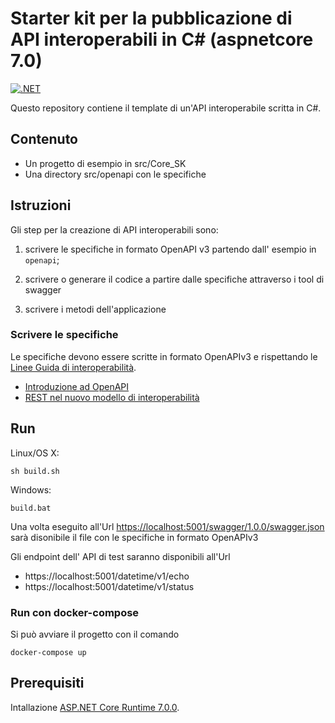 # Starter kit per la pubblicazione di API interoperabili in C# (aspnetcore 7.0)

[![.NET](https://github.com/fderrigo/api-starter-kit-aspnetcore/actions/workflows/dotnet.yml/badge.svg)](https://github.com/fderrigo/api-starter-kit-aspnetcore/actions/workflows/dotnet.yml)

Questo repository contiene il template di un'API interoperabile scritta in C#.

## Contenuto

- Un progetto di esempio in src/Core_SK
- Una directory src/openapi con le specifiche


## Istruzioni

Gli step per la creazione di API interoperabili sono:

1. scrivere le specifiche in formato OpenAPI v3 partendo dall' esempio in `openapi`;

2. scrivere o generare il codice a partire dalle specifiche attraverso i tool di swagger

3. scrivere i metodi dell'applicazione

### Scrivere le specifiche

Le specifiche devono essere scritte in formato OpenAPIv3
e rispettando le [Linee Guida di interoperabilità](https://docs.italia.it/italia/piano-triennale-ict/lg-modellointeroperabilita-docs).

- [Introduzione ad OpenAPI](https://docs.google.com/presentation/d/1blql0E_zcbq7r-wzmslgJPiW7ELkYlIn9_fqIVEXr4A)
- [REST nel nuovo modello di interoperabilità](https://docs.google.com/presentation/u/1/d/1L6R4ZKhLoZAPEmai1KSED1nrq0GNrx3-TU53sGhfrO8/)


## Run

Linux/OS X:

```
sh build.sh
```

Windows:

```
build.bat
```

Una volta eseguito all'Url [https://localhost:5001/swagger/1.0.0/swagger.json](https://localhost:5001/swagger/1.0.0/swagger.json) sarà disonibile il file con le specifiche  in formato OpenAPIv3

Gli endpoint dell' API di test saranno disponibili all'Url

- https://localhost:5001/datetime/v1/echo
- https://localhost:5001/datetime/v1/status


### Run con docker-compose

Si può avviare il progetto con il comando

```
docker-compose up
```


## Prerequisiti

Intallazione [ASP.NET Core Runtime 7.0.0](https://dotnet.microsoft.com/en-us/download/dotnet/7.0).





